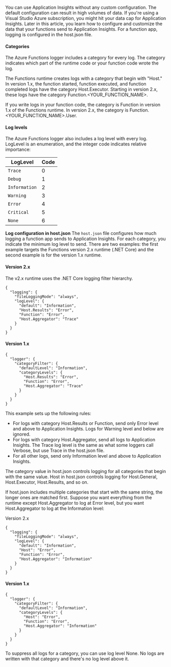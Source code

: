 You can use Application Insights without any custom configuration. The default configuration can result in high volumes of data. If you're using a Visual Studio Azure subscription, you might hit your data cap for Application Insights. Later in this article, you learn how to configure and customize the data that your functions send to Application Insights. For a function app, logging is configured in the host.json file.

#### Categories
The Azure Functions logger includes a category for every log. The category indicates which part of the runtime code or your function code wrote the log.

The Functions runtime creates logs with a category that begin with "Host." In version 1.x, the function started, function executed, and function completed logs have the category Host.Executor. Starting in version 2.x, these logs have the category Function.<YOUR_FUNCTION_NAME>.

If you write logs in your function code, the category is Function in version 1.x of the Functions runtime. In version 2.x, the category is Function.<YOUR_FUNCTION_NAME>.User.

#### Log levels
The Azure Functions logger also includes a log level with every log. LogLevel is an enumeration, and the integer code indicates relative importance:

LogLevel |	Code
--- | --- 
`Trace`      | 	0
`Debug`      | 	1
`Information`| 	2
`Warning`    | 	3
`Error`      |  4 
`Critical`   | 	5
`None`       | 	6

**Log configuration in host.json**
The `host.json` file configures how much logging a function app sends to Application Insights. For each category, you indicate the minimum log level to send. There are two examples: the first example targets the Functions version 2.x runtime (.NET Core) and the second example is for the version 1.x runtime.

#### Version 2.x
The v2.x runtime uses the .NET Core logging filter hierarchy.

```
{
  "logging": {
    "fileLoggingMode": "always",
    "logLevel": {
      "default": "Information",
      "Host.Results": "Error",
      "Function": "Error",
      "Host.Aggregator": "Trace"
    }
  }
}
```

#### Version 1.x
```
{
  "logger": {
    "categoryFilter": {
      "defaultLevel": "Information",
      "categoryLevels": {
        "Host.Results": "Error",
        "Function": "Error",
        "Host.Aggregator": "Trace"
      }
    }
  }
}
```

This example sets up the following rules:

- For logs with category Host.Results or Function, send only Error level and above to Application Insights. Logs for Warning level and below are ignored.
- For logs with category Host.Aggregator, send all logs to Application Insights. The Trace log level is the same as what some loggers call Verbose, but use Trace in the host.json file.
- For all other logs, send only Information level and above to Application Insights.


The category value in host.json controls logging for all categories that begin with the same value. Host in host.json controls logging for Host.General, Host.Executor, Host.Results, and so on.

If host.json includes multiple categories that start with the same string, the longer ones are matched first. Suppose you want everything from the runtime except Host.Aggregator to log at Error level, but you want Host.Aggregator to log at the Information level:

Version 2.x

```
{
  "logging": {
    "fileLoggingMode": "always",
    "logLevel": {
      "default": "Information",
      "Host": "Error",
      "Function": "Error",
      "Host.Aggregator": "Information"
    }
  }
}
```

#### Version 1.x

```
{
  "logger": {
    "categoryFilter": {
      "defaultLevel": "Information",
      "categoryLevels": {
        "Host": "Error",
        "Function": "Error",
        "Host.Aggregator": "Information"
      }
    }
  }
}
```

To suppress all logs for a category, you can use log level None. No logs are written with that category and there's no log level above it.